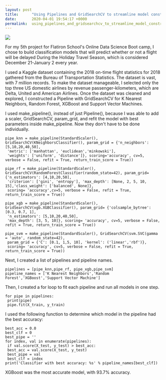 ```yaml
---
layout: post
title:      "Using Pipelines and GridSearchCV to streamline model construction"
date:       2020-04-01 19:54:17 +0000
permalink:  using_pipelines_and_gridsearchcv_to_streamline_model_construction
---
```


![](https://imgur.com/NKKCxvp)

For my 5th project for Flatiron School's Online Data Science Boot camp, I chose to build classification models that will predict whether or not a flight will be delayed During the Holiday Travel Season, which is considered December 21-January 2 every year.

I used a Kaggle dataset containing the 2018 on-time flight statistics for 2018 gathered from the Bureau of Transportation Statistics. The dataset is vast, with 7 million records. To make the dataset manageable, I selected only the top three US domestic airlines by revenue passenger-kilometers, which are Delta, United and American Airlines.
Once the dataset was cleaned and explored, I constructed a Pipeline with GridSearchCV for K Nearest Neighbors, Random Forest, XGBoost and Support Vector Machines.

I used make_pipeline(), instead of just Pipeline(), because I was able to add a scaler, GridSearchCV, param_grid, and refit the model with best parameters inside make_pipeline. Now they don't have to be done individually.

```
pipe_knn = make_pipeline(StandardScaler(), GridSearchCV(KNeighborsClassifier(), param_grid = {'n_neighbors':[5,10,20,40,50],
 'metric': ['manhattan', 'euclidean','minkowski'],
 'weights': ['uniform', 'distance']}, scoring='accuracy', cv=5, verbose = False, refit = True, return_train_score = True))
 
pipe_rf = make_pipeline(StandardScaler(), GridSearchCV(RandomForestClassifier(random_state=42), param_grid= {'n_estimators': [4,10,20,50],
 'criterion': ['gini', 'entropy'], 'max_depth': [None, 2, 5, 10, 15],'class_weight': ['balanced', None]},
 scoring= 'accuracy',cv=5, verbose = False, refit = True, return_train_score = True))
 
pipe_xgb = make_pipeline(StandardScaler(), GridSearchCV(xgb.XGBClassifier(), param_grid= {'colsample_bytree': [0.3, 0.7, 1],
 'n_estimators': [5,10,20,40,50],
 'max_depth': [3, 5, 10]}, scoring= 'accuracy', cv=5, verbose = False, refit = True, return_train_score = True))
 
pipe_svm = make_pipeline(StandardScaler(), GridSearchCV(svm.SVC(gamma = 'auto', random_state=42),
 param_grid = {'C': [0.1, 1,5, 10], 'kernel': ('linear','rbf')},
 scoring= 'accuracy', cv=5, verbose = False, refit = True, return_train_score = True))
```
 
Next, I created a list of pipelines and pipeline names.

```
pipelines = [pipe_knn,pipe_rf, pipe_xgb,pipe_svm]
pipeline_names = ['K Nearest Neighbors','Random Forest','XGBoost','Support Vector Machine']
```

Then, I created a for loop to fit each pipeline and run all models in one step.

```
for pipe in pipelines:
 print(pipe)
 pipe.fit(X_train, y_train)
```

I used the following function to determine which model in the pipeline had the best accuracy:

```
best_acc = 0.0
best_clf = 0
best_pipe = ''
for index, val in enumerate(pipelines):
 if val.score(X_test, y_test) > best_acc:
 best_acc = val.score(X_test, y_test)
 best_pipe = val
 best_clf = index
print('Classifier with best accuracy: %s' % pipeline_names[best_clf])
```

XGBoost was the most accurate model, with 93.7% accuracy.

